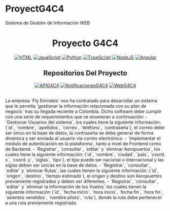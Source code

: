 # ProyectG4C4
Sistema de Gestión de Información WEB

<div align="center">
<h1> <b>Proyecto G4C4</b> </h1>

[![HTML](https://img.shields.io/badge/HTML-E34F26?style=for-the-badge&logo=html5&logoColor=white&labelColor=000000&?logoWidth=40)](https://github.com/St3v3n-4n4/ProyectG4C4) 
[![JavaScript](https://img.shields.io/badge/JavaScript-F7DF1E?style=for-the-badge&logo=JavaScript&logoColor=white&labelColor=000000&?logoWidth=40)](https://github.com/St3v3n-4n4/ProyectG4C4) 
[![Python](https://img.shields.io/badge/Python-3776AB?style=for-the-badge&logo=python&logoColor=white&labelColor=000000&?logoWidth=40)](https://github.com/St3v3n-4n4/ProyectG4C4)
[![TypeScript](https://img.shields.io/badge/TypeScript-3178C6?style=for-the-badge&logo=TypeScript&logoColor=white&labelColor=000000&?logoWidth=40)](https://github.com/St3v3n-4n4/ProyectG4C4)
[![NodeJS](https://img.shields.io/badge/NodeJS-339933?style=for-the-badge&logo=Node.js&logoColor=white&labelColor=000000&?logoWidth=40)](https://github.com/St3v3n-4n4/ProyectG4C4)
[![Angular](https://img.shields.io/badge/Angular-DD0031?style=for-the-badge&logo=angular&logoColor=white&labelColor=000000&?logoWidth=40)](https://github.com/St3v3n-4n4/ProyectG4C4)



<h2> <b>Repositorios Del Proyecto</b> </h2>

[![APIG4C4](https://img.shields.io/badge/APIG4C4-7A1FA2?style=for-the-badge&logo=TypeScript&logoColor=white&labelColor=000000&?logoWidth=40)](https://github.com/St3v3n-4n4/APIG4C4) 
[![NotificacionesG4C4](https://img.shields.io/badge/NotificacionesG4C4-FF3850?style=for-the-badge&logo=Python&logoColor=white&labelColor=000000&?logoWidth=40)](https://github.com/St3v3n-4n4/NotificacionesG4C4) 
[![WebG4C4](https://img.shields.io/badge/WebG4C4-3423A6?style=for-the-badge&logo=html5&logoColor=white&labelColor=000000&?logoWidth=40)](https://github.com/St3v3n-4n4/WebG4C4)


</div>

<br>
La empresa `Fly Emirates` nos ha contratado para desarrollar un sistema que le permita
`gestionar la información relacionada con su plan de negocio` tras su llegada reciente a
Colombia.
Dicho software debe cumplir con una serie de requerimientos que se enumeran a
continuación:
- `Gestionar Usuarios del sistema`, los cuales tiene la siguiente información: (`id`,
`nombre`, `apellidos`, `correo`, `teléfono`, `contraseña`), el correo debe ser único en la
base de datos, la contraseña se debe generar de forma dinámica y ser enviada
al usuario vía correo electrónico.
- `Implementar el módulo de autenticación en la plataforma`, tanto a nivel de
Frontend como de Backend.
- `Registrar`, `consultar`, `editar` y `eliminar Aeropuertos`, los cuales tiene la siguiente
información: (`id`, `nombre`, `ciudad`, `país`, `coord. x`, `coord. y`, `siglas`, `tipo`), el tipo
puede ser nacional o internacional y las siglas deben ser únicas en la base de
datos.
- `Registrar`, `consultar`, `editar` y `eliminar Rutas`, las cuales tienen la siguiente
información: (`id`, `origen`, `destino`, `tiempo estimado`), el origen y destino son
Aeropuertos previamente registrados y deben ser diferentes.
- `Registrar`, `consultar`, `editar` y `eliminar la información de los Vuelos` los cuales tienen
la siguiente información (`id`, `fecha inicio`, `hora inicio`, `fecha fin`, `hora fin`, `asientos
vendidos`, `nombre piloto`, `ruta`), donde la ruta debe pertenecer a una ruta
previamente registrada.